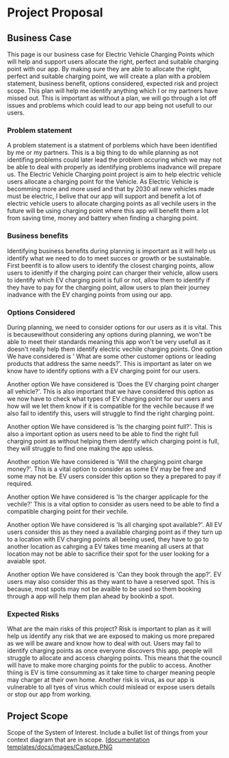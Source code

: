 # Project Proposal

## Business Case 
This page is our business case for Electric Vehicle Charging Points which will help and support users allocate the right, perfect and suitable charging point with our app. By making sure they are able to allocate the right, perfect and suitable charging point, we will create a plan with a problem statement, business benefit, options considered, expected risk and project scope. This plan will help me identify anything which I or my partners have missed out. This is important as without a plan, we will go through a lot off issues and problems which could lead to our app being not usefull to our users.

### Problem statement
 A problem statement is a statment of porblems which have been identified by me or my partners. This is a big thing to do while planning as not identifing problems could later lead the problem occuring which we may not be able to deal with properly as identifying problems inadvance will prepare us.
The Electric Vehicle Charging point project is aim to help electric vehicle users allocate a charging point for the Vehicle. As Electric Vehicle is becomming more and more used and that by 2030 all new vehicles made must be electric, I belive that our app will support and benefit a lot of electric vehicle users to allocate charging points as all vechile users in the future will be using charging point where this app will benefit them a lot from saving time, money and battery when finding a charging point.

### Business benefits
Identifying business benefits during planning is important as it will help us identify what we need to do to meet succes or growth or be sustainable.
 First beenfit is to allow users to identify the closest charging points, allow users to idenitfy if the charging point can charger their vehicle, allow users to identify which EV charging point is full or not, allow them to identify if they have to pay for the charging point, allow users to plan their journey inadvance with the EV charging points from using our app. 
      
      

### Options Considered
During planning, we need to consider options for our users as it is vital. This is becausewithout considering any options during planning, we won't be able to meet their standards meaning this app won't be very usefull as it doesn't really help them identify electric vechile charging points.
One option We have considered is ' What are some other customer options or leading products that address the same needs?'. This is important as later on we know have to identify options with a EV charging point for our users.

Another option We have considered is 'Does the EV charging point charger all vehicle?'. This is also important that we have considered this option as we now have to check what types of EV charging point for our users and how will we let them know if it is compatible for the vechile because if we also fail to identify this, users will struggle to find the right charging point.

Another option We have considered is 'Is the charging point full?'. This is also a  important option as users need to be able to find the right full charging point as without helping them identify which charging point is full, they will struggle to find one making the app usless.

Another option We have considered is 'Will the charging point charge money?'. This is a vital option to consider as some EV may be free and some may not be. EV users consider this option so they a prepared to pay if required. 

Another option We have considered is 'Is the charger applicaple for the vechile?' This is a vital option to consider as users need to be able to find a compatible charging point for their vechile.

Another option We have considered is 'Is all charging spot available?'. All EV users consider this as they need a available charging point as if they turn up to a location with EV charging points all beeing used, they have to go to another location as cahrging a EV takes time meaning all users at that location may not be able to sacrifice their spot for the user looking for a avaiable spot.

Another option We have considered is 'Can they book through the app?'. EV users may also consider this as they want to have a reserved spot. This is because, most spots may not be avaible to be used so them booking through a app will help them plan ahead by bookinb a spot.
      

### Expected Risks
 What are the main risks of this project?
  Risk is  important to plan as it will help us identify any risk that we are exposed to making us more prepared as we will be aware and know how to deal with out.
Users may fail to identify charging points as once everyone discovers this app, people will struggle to allocate and access charging points. This means that the council will have to make more charging points for the public to access. Another thiing is EV is time consumming as it take time to charger meaning people may charger at their own home. Another risk is virus, as our app is vulnerable to all tyes of virus which could mislead or expose users details or stop our app from working.


## Project Scope
Scope of the System of Interest. Include a bullet list of things from your context diagram that are in scope.
([documentation templates/docs/images/Capture.PNG](https://raw.githubusercontent.com/y2-aidid/Electric-Vehicle-Charging-Points/main/documentation%20templates/docs/images/Capture.PNG?token=GHSAT0AAAAAACKHURWAQA6KX75B2YDX7PT6ZKSFKMA)
